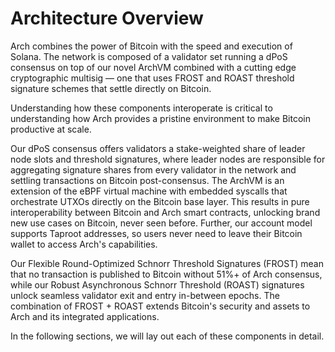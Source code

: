 # Architecture Overview

Arch combines the power of Bitcoin with the speed and execution of Solana. The network is composed of a validator set running a dPoS consensus on top of our novel ArchVM combined with a cutting edge cryptographic multisig — one that uses FROST and ROAST threshold signature schemes that settle directly on Bitcoin. 

Understanding how these components interoperate is critical to understanding how Arch provides a pristine environment to make Bitcoin productive at scale.

Our dPoS consensus offers validators a stake-weighted share of leader node slots and threshold signatures, where leader nodes are responsible for aggregating signature shares from every validator in the network and settling transactions on Bitcoin post-consensus. The ArchVM is an extension of the eBPF virtual machine with embedded syscalls that orchestrate UTXOs directly on the Bitcoin base layer. This results in pure interoperability between Bitcoin and Arch smart contracts, unlocking brand new use cases on Bitcoin, never seen before. Further, our account model supports Taproot addresses, so users never need to leave their Bitcoin wallet to access Arch's capabilities.

Our Flexible Round-Optimized Schnorr Threshold Signatures (FROST) mean that no transaction is published to Bitcoin without 51%+ of Arch consensus, while our Robust Asynchronous Schnorr Threshold (ROAST) signatures  unlock seamless validator exit and entry in-between epochs. The combination of FROST + ROAST extends Bitcoin's security and assets to Arch and its integrated applications.

In the following sections, we will lay out each of these components in detail.
